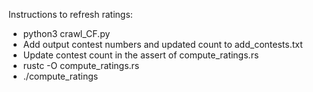 Instructions to refresh ratings:
- python3 crawl_CF.py
- Add output contest numbers and updated count to add_contests.txt
- Update contest count in the assert of compute_ratings.rs
- rustc -O compute_ratings.rs
- ./compute_ratings
